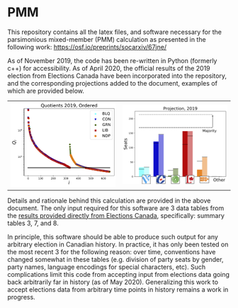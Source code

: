 # PMM

This repository contains all the latex files, and software necessary for the parsimonious mixed-member (PMM) calculation as presented in the following work: https://osf.io/preprints/socarxiv/67jne/

As of November 2019, the code has been re-written in Python (formerly c++) for accessibility. As of April 2020, the official results of the 2019 election from Elections Canada have been incorporated into the repository, and the corresponding projections added to the document, examples of which are provided below.

<table><tr>
<td> <img src="PR_calcs/data/raw_2019/PMM_out/PMM_Qlist_all.png" alt="Ranked quotients from popular vote determining the threshold for proportional seating." width="250"/>
<td> <img src="PR_calcs/data/raw_2019/PMM_out/PMM_projections.png" alt="Projection of Election results from 2019." width="250"/>
</tr></table>

Details and rationale behind this calculation are provided in the above document.
The only input required for this software are 3 data tables from the [results provided directly from Elections Canada](https://www.elections.ca/content.aspx?section=res&dir=rep/off&document=index&lang=e), specifically: summary tables 3, 7, and 8.

In principle, this software should be able to produce such output for any arbitrary election in Canadian history. In practice, it has only been tested on the most recent 3 for the following reason: over time, conventions have changed somewhat in these tables (e.g. division of party seats by gender, party names, language encodings for special characters, etc). Such complications limit this code from accepting input from elections data going back arbitrarily far in history (as of May 2020).
Generalizing this work to accept elections data from arbitrary time points in history remains a work in progress.
